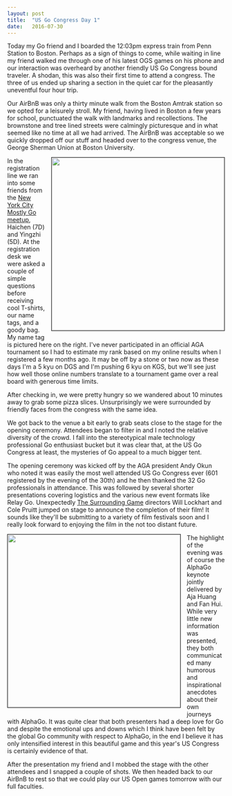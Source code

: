 ```yaml
---
layout: post
title:  "US Go Congress Day 1"
date:   2016-07-30
---
```


Today my Go friend and I boarded the 12:03pm express train from Penn
Station to Boston. Perhaps as a sign of things to come, while waiting
in line my friend walked me through one of his latest OGS games on his
phone and our interaction was overheard by another friendly
US Go Congress bound traveler. A shodan, this was also their first
time to attend a congress. The three of us ended up sharing a section
in the quiet car for the pleasantly uneventful four hour trip.

Our AirBnB was only a thirty minute walk from the Boston Amtrak
station so we opted for a leisurely stroll. My friend, having lived in
Boston a few years for school, punctuated the walk with landmarks and
recollections. The brownstone and tree lined streets were calmingly
picturesque and in what seemed like no time at all we had arrived. The
AirBnB was acceptable so we quickly dropped off our stuff and headed
over to the congress venue, the George Sherman Union at
Boston University.

<image width="400" style="float: right; margin-left: 1em;
margin-bottom: 1em; border: 1px solid;"
src="http://swannodette.github.io/baduk/assets/images/usg1.png"></image>

In the registration line we ran into some friends from the
[New York City Mostly Go meetup](http://www.meetup.com/mostlygo/),
Haichen (7D) and Yingzhi (5D). At the registration desk we were asked
a couple of simple questions before receiving cool T-shirts, our name
tags, and a goody bag. My name tag is pictured here on the right. I've
never participated in an official AGA tournament so I had to estimate
my rank based on my online results when I registered a few months
ago. It may be off by a stone or two now as these days I'm a 5 kyu on
DGS and I'm pushing 6 kyu on KGS, but we'll see just how well those
online numbers translate to a tournament game over a real board with
generous time limits.

After checking in, we were pretty hungry so we wandered about 10 minutes
away to grab some pizza slices. Unsurprisingly we were surrounded by
friendly faces from the congress with the same idea.

We got back to the venue a bit early to grab seats close to the stage
for the opening ceremony. Attendees began to filter in and I noted the
relative diversity of the crowd. I fall into the stereotypical
male technology professional Go enthusiast bucket but it was clear
that, at the US Go Congress at least, the mysteries of Go appeal to a
much bigger tent.

The opening ceremony was kicked off by the AGA president Andy Okun who
noted it was easily the most well attended US Go Congress ever (601
registered by the evening of the 30th) and he then thanked the 32 Go
professionals in attendance. This was followed by several shorter
presentations covering logistics and the various new event formats
like Relay Go. Unexpectedly
[The Surrounding Game](http://www.surroundinggamemovie.com/en/)
directors Will Lockhart and Cole Pruitt jumped on stage to announce
the completion of their film! It sounds like they'll be submitting to
a variety of film festivals soon and I really look forward to enjoying
the film in the not too distant future.

<image width="400" style="float: left; margin-right: 1em;
margin-bottom: 1em; border: 1px solid;"
src="http://swannodette.github.io/baduk/assets/images/usg2.png"></image>

The highlight of the evening was of course the AlphaGo keynote jointly
delivered by Aja Huang and Fan Hui. While very little new information
was presented, they both communicated many humorous and inspirational
anecdotes about their own journeys with AlphaGo. It was quite clear
that both presenters had a deep love for Go and despite the emotional
ups and downs which I think have been felt by the global Go community
with respect to AlphaGo, in the end I believe it has only intensified
interest in this beautiful game and this year's US Congress is
certainly evidence of that.

After the presentation my friend and I mobbed the stage with the other
attendees and I snapped a couple of shots. We then headed back to our
AirBnB to rest so that we could play our US Open games tomorrow with
our full faculties.
